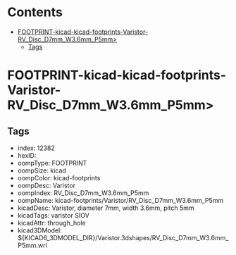 



Contents
========

* [FOOTPRINT-kicad-kicad-footprints-Varistor-RV_Disc_D7mm_W3.6mm_P5mm>](#footprint-kicad-kicad-footprints-varistor-rv_disc_d7mm_w36mm_p5mm)
	* [Tags](#tags)

# FOOTPRINT-kicad-kicad-footprints-Varistor-RV_Disc_D7mm_W3.6mm_P5mm>

## Tags

- index: 12382
- hexID: 
- oompType: FOOTPRINT
- oompSize: kicad
- oompColor: kicad-footprints
- oompDesc: Varistor
- oompIndex: RV_Disc_D7mm_W3.6mm_P5mm
- oompName: kicad-footprints/Varistor/RV_Disc_D7mm_W3.6mm_P5mm
- kicadDesc: Varistor, diameter 7mm, width 3.6mm, pitch 5mm
- kicadTags: varistor SIOV
- kicadAttr: through_hole
- kicad3DModel: ${KICAD6_3DMODEL_DIR}/Varistor.3dshapes/RV_Disc_D7mm_W3.6mm_P5mm.wrl
